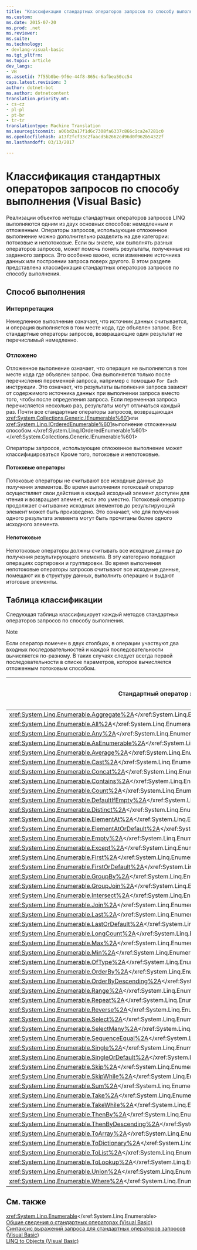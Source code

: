 ```yaml
---
title: "Классификация стандартных операторов запросов по способу выполнения (Visual Basic) | Документы Microsoft"
ms.custom: 
ms.date: 2015-07-20
ms.prod: .net
ms.reviewer: 
ms.suite: 
ms.technology:
- devlang-visual-basic
ms.tgt_pltfrm: 
ms.topic: article
dev_langs:
- VB
ms.assetid: 7f55b0be-9f6e-44f8-865c-6afbea50cc54
caps.latest.revision: 3
author: dotnet-bot
ms.author: dotnetcontent
translation.priority.mt:
- cs-cz
- pl-pl
- pt-br
- tr-tr
translationtype: Machine Translation
ms.sourcegitcommit: a06bd2a17f1d6c7308fa6337c866c1ca2e7281c0
ms.openlocfilehash: a13f2fcf33c2faacd5b2662cd96d0f962b54322f
ms.lasthandoff: 03/13/2017

---
```

# <a name="classification-of-standard-query-operators-by-manner-of-execution-visual-basic"></a>Классификация стандартных операторов запросов по способу выполнения (Visual Basic)
Реализации объектов методы стандартных операторов запросов LINQ выполняются одним из двух основных способов: немедленным и отложенным. Операторы запросов, использующие отложенное выполнение можно дополнительно разделить на две категории: потоковые и непотоковые. Если вы знаете, как выполнять разных операторов запросов, может помочь понять результаты, полученные из заданного запроса. Это особенно важно, если изменение источника данных или построении запроса поверх другого. В этом разделе представлена классификация стандартных операторов запросов по способу выполнения.  
  
## <a name="manners-of-execution"></a>Способ выполнения  
  
### <a name="immediate"></a>Интерпретация  
 Немедленное выполнение означает, что источник данных считывается, и операция выполняется в том месте кода, где объявлен запрос. Все стандартные операторы запросов, возвращающие один результат не перечислимый немедленно.  
  
### <a name="deferred"></a>Отложено  
 Отложенное выполнение означает, что операция не выполняется в том месте кода где объявлен запрос. Она выполняется только после перечисления переменной запроса, например с помощью `For Each` инструкции. Это означает, что результаты выполнения запроса зависят от содержимого источника данных при выполнении запроса вместо того, чтобы после определения запроса. Если переменная запроса перечисляется несколько раз, результаты могут отличаться каждый раз. Почти все стандартные операторы запросов, возвращающая <xref:System.Collections.Generic.IEnumerable%601>или <xref:System.Linq.IOrderedEnumerable%601>выполнение отложенным способом.</xref:System.Linq.IOrderedEnumerable%601> </xref:System.Collections.Generic.IEnumerable%601>  
  
 Операторы запросов, использующие отложенное выполнение может классифицироваться Кроме того, потоковые и непотоковые.  
  
#### <a name="streaming"></a>Потоковые операторы  
 Потоковые операторы не считывают все исходные данные до получения элементов. Во время выполнения потоковый оператор осуществляет свои действия в каждый исходный элемент доступен для чтения и возвращает элемент, если это уместно. Потоковый оператор продолжает считывание исходных элементов до результирующий элемент может быть произведено. Это означает, что для получения одного результата элемента могут быть прочитаны более одного исходного элемента.  
  
#### <a name="non-streaming"></a>Непотоковые  
 Непотоковые операторы должны считывать все исходные данные до получения результирующего элемента. В эту категорию попадают операциях сортировки и группировки. Во время выполнения непотоковые операторы запросов считывают все исходные данные, помещают их в структуру данных, выполнить операцию и выдают итоговые элементы.  
  
## <a name="classification-table"></a>Таблица классификации  
 Следующая таблица классифицирует каждый методов стандартных операторов запросов по способу выполнения.  
  
> [!NOTE]
>  Если оператор помечен в двух столбцах, в операции участвуют два входных последовательностей и каждой последовательности вычисляется по-разному. В таких случаях следует всегда первой последовательности в списке параметров, которое вычисляется отложенным потоковым способом.  
  
|Стандартный оператор запроса|Возвращаемый тип|Немедленное выполнение|Отложенное выполнение потоковой передачи|Отложенное непотоковые выполнения|  
|-----------------------------|-----------------|-------------------------|----------------------------------|---------------------------------------|  
|<xref:System.Linq.Enumerable.Aggregate%2A></xref:System.Linq.Enumerable.Aggregate%2A>|TSource|X|||  
|<xref:System.Linq.Enumerable.All%2A></xref:System.Linq.Enumerable.All%2A>|<xref:System.Boolean></xref:System.Boolean>|X|||  
|<xref:System.Linq.Enumerable.Any%2A></xref:System.Linq.Enumerable.Any%2A>|<xref:System.Boolean></xref:System.Boolean>|X|||  
|<xref:System.Linq.Enumerable.AsEnumerable%2A></xref:System.Linq.Enumerable.AsEnumerable%2A>|<xref:System.Collections.Generic.IEnumerable%601></xref:System.Collections.Generic.IEnumerable%601>||X||  
|<xref:System.Linq.Enumerable.Average%2A></xref:System.Linq.Enumerable.Average%2A>|Одно числовое значение|X|||  
|<xref:System.Linq.Enumerable.Cast%2A></xref:System.Linq.Enumerable.Cast%2A>|<xref:System.Collections.Generic.IEnumerable%601></xref:System.Collections.Generic.IEnumerable%601>||X||  
|<xref:System.Linq.Enumerable.Concat%2A></xref:System.Linq.Enumerable.Concat%2A>|<xref:System.Collections.Generic.IEnumerable%601></xref:System.Collections.Generic.IEnumerable%601>||X||  
|<xref:System.Linq.Enumerable.Contains%2A></xref:System.Linq.Enumerable.Contains%2A>|<xref:System.Boolean></xref:System.Boolean>|X|||  
|<xref:System.Linq.Enumerable.Count%2A></xref:System.Linq.Enumerable.Count%2A>|<xref:System.Int32></xref:System.Int32>|X|||  
|<xref:System.Linq.Enumerable.DefaultIfEmpty%2A></xref:System.Linq.Enumerable.DefaultIfEmpty%2A>|<xref:System.Collections.Generic.IEnumerable%601></xref:System.Collections.Generic.IEnumerable%601>||X||  
|<xref:System.Linq.Enumerable.Distinct%2A></xref:System.Linq.Enumerable.Distinct%2A>|<xref:System.Collections.Generic.IEnumerable%601></xref:System.Collections.Generic.IEnumerable%601>||X||  
|<xref:System.Linq.Enumerable.ElementAt%2A></xref:System.Linq.Enumerable.ElementAt%2A>|TSource|X|||  
|<xref:System.Linq.Enumerable.ElementAtOrDefault%2A></xref:System.Linq.Enumerable.ElementAtOrDefault%2A>|TSource|X|||  
|<xref:System.Linq.Enumerable.Empty%2A></xref:System.Linq.Enumerable.Empty%2A>|<xref:System.Collections.Generic.IEnumerable%601></xref:System.Collections.Generic.IEnumerable%601>|X|||  
|<xref:System.Linq.Enumerable.Except%2A></xref:System.Linq.Enumerable.Except%2A>|<xref:System.Collections.Generic.IEnumerable%601></xref:System.Collections.Generic.IEnumerable%601>||X|X|  
|<xref:System.Linq.Enumerable.First%2A></xref:System.Linq.Enumerable.First%2A>|TSource|X|||  
|<xref:System.Linq.Enumerable.FirstOrDefault%2A></xref:System.Linq.Enumerable.FirstOrDefault%2A>|TSource|X|||  
|<xref:System.Linq.Enumerable.GroupBy%2A></xref:System.Linq.Enumerable.GroupBy%2A>|<xref:System.Collections.Generic.IEnumerable%601></xref:System.Collections.Generic.IEnumerable%601>|||X|  
|<xref:System.Linq.Enumerable.GroupJoin%2A></xref:System.Linq.Enumerable.GroupJoin%2A>|<xref:System.Collections.Generic.IEnumerable%601></xref:System.Collections.Generic.IEnumerable%601>||X|X|  
<xref:System.Linq.Enumerable.Intersect%2A></xref:System.Linq.Enumerable.Intersect%2A>|<xref:System.Collections.Generic.IEnumerable%601></xref:System.Collections.Generic.IEnumerable%601>||X|X|  
|<xref:System.Linq.Enumerable.Join%2A></xref:System.Linq.Enumerable.Join%2A>|<xref:System.Collections.Generic.IEnumerable%601></xref:System.Collections.Generic.IEnumerable%601>||X|X|  
|<xref:System.Linq.Enumerable.Last%2A></xref:System.Linq.Enumerable.Last%2A>|TSource|X|||  
|<xref:System.Linq.Enumerable.LastOrDefault%2A></xref:System.Linq.Enumerable.LastOrDefault%2A>|TSource|X|||  
|<xref:System.Linq.Enumerable.LongCount%2A></xref:System.Linq.Enumerable.LongCount%2A>|<xref:System.Int64></xref:System.Int64>|X|||  
|<xref:System.Linq.Enumerable.Max%2A></xref:System.Linq.Enumerable.Max%2A>|Одно числовое значение, TSource или TResult|X|||  
|<xref:System.Linq.Enumerable.Min%2A></xref:System.Linq.Enumerable.Min%2A>|Одно числовое значение, TSource или TResult|X|||  
|<xref:System.Linq.Enumerable.OfType%2A></xref:System.Linq.Enumerable.OfType%2A>|<xref:System.Collections.Generic.IEnumerable%601></xref:System.Collections.Generic.IEnumerable%601>||X||  
|<xref:System.Linq.Enumerable.OrderBy%2A></xref:System.Linq.Enumerable.OrderBy%2A>|<xref:System.Linq.IOrderedEnumerable%601></xref:System.Linq.IOrderedEnumerable%601>|||X|  
|<xref:System.Linq.Enumerable.OrderByDescending%2A></xref:System.Linq.Enumerable.OrderByDescending%2A>|<xref:System.Linq.IOrderedEnumerable%601></xref:System.Linq.IOrderedEnumerable%601>|||X|  
|<xref:System.Linq.Enumerable.Range%2A></xref:System.Linq.Enumerable.Range%2A>|<xref:System.Collections.Generic.IEnumerable%601></xref:System.Collections.Generic.IEnumerable%601>||X||  
|<xref:System.Linq.Enumerable.Repeat%2A></xref:System.Linq.Enumerable.Repeat%2A>|<xref:System.Collections.Generic.IEnumerable%601></xref:System.Collections.Generic.IEnumerable%601>||X||  
|<xref:System.Linq.Enumerable.Reverse%2A></xref:System.Linq.Enumerable.Reverse%2A>|<xref:System.Collections.Generic.IEnumerable%601></xref:System.Collections.Generic.IEnumerable%601>|||X|  
|<xref:System.Linq.Enumerable.Select%2A></xref:System.Linq.Enumerable.Select%2A>|<xref:System.Collections.Generic.IEnumerable%601></xref:System.Collections.Generic.IEnumerable%601>||X||  
|<xref:System.Linq.Enumerable.SelectMany%2A></xref:System.Linq.Enumerable.SelectMany%2A>|<xref:System.Collections.Generic.IEnumerable%601></xref:System.Collections.Generic.IEnumerable%601>||X||  
|<xref:System.Linq.Enumerable.SequenceEqual%2A></xref:System.Linq.Enumerable.SequenceEqual%2A>|<xref:System.Boolean></xref:System.Boolean>|X|||  
|<xref:System.Linq.Enumerable.Single%2A></xref:System.Linq.Enumerable.Single%2A>|TSource|X|||  
|<xref:System.Linq.Enumerable.SingleOrDefault%2A></xref:System.Linq.Enumerable.SingleOrDefault%2A>|TSource|X|||  
|<xref:System.Linq.Enumerable.Skip%2A></xref:System.Linq.Enumerable.Skip%2A>|<xref:System.Collections.Generic.IEnumerable%601></xref:System.Collections.Generic.IEnumerable%601>||X||  
|<xref:System.Linq.Enumerable.SkipWhile%2A></xref:System.Linq.Enumerable.SkipWhile%2A>|<xref:System.Collections.Generic.IEnumerable%601></xref:System.Collections.Generic.IEnumerable%601>||X||  
|<xref:System.Linq.Enumerable.Sum%2A></xref:System.Linq.Enumerable.Sum%2A>|Одно числовое значение|X|||  
|<xref:System.Linq.Enumerable.Take%2A></xref:System.Linq.Enumerable.Take%2A>|<xref:System.Collections.Generic.IEnumerable%601></xref:System.Collections.Generic.IEnumerable%601>||X||  
<xref:System.Linq.Enumerable.TakeWhile%2A></xref:System.Linq.Enumerable.TakeWhile%2A>|<xref:System.Collections.Generic.IEnumerable%601></xref:System.Collections.Generic.IEnumerable%601>||X||  
|<xref:System.Linq.Enumerable.ThenBy%2A></xref:System.Linq.Enumerable.ThenBy%2A>|<xref:System.Linq.IOrderedEnumerable%601></xref:System.Linq.IOrderedEnumerable%601>|||X|  
|<xref:System.Linq.Enumerable.ThenByDescending%2A></xref:System.Linq.Enumerable.ThenByDescending%2A>|<xref:System.Linq.IOrderedEnumerable%601></xref:System.Linq.IOrderedEnumerable%601>|||X|  
|<xref:System.Linq.Enumerable.ToArray%2A></xref:System.Linq.Enumerable.ToArray%2A>|Массив TSource|X|||  
|<xref:System.Linq.Enumerable.ToDictionary%2A></xref:System.Linq.Enumerable.ToDictionary%2A>|<xref:System.Collections.Generic.Dictionary%602></xref:System.Collections.Generic.Dictionary%602>|X|||  
|<xref:System.Linq.Enumerable.ToList%2A></xref:System.Linq.Enumerable.ToList%2A>|<xref:System.Collections.Generic.IList%601></xref:System.Collections.Generic.IList%601>|X|||  
|<xref:System.Linq.Enumerable.ToLookup%2A></xref:System.Linq.Enumerable.ToLookup%2A>|<xref:System.Linq.ILookup%602></xref:System.Linq.ILookup%602>|X|||  
|<xref:System.Linq.Enumerable.Union%2A></xref:System.Linq.Enumerable.Union%2A>|<xref:System.Collections.Generic.IEnumerable%601></xref:System.Collections.Generic.IEnumerable%601>||X||  
|<xref:System.Linq.Enumerable.Where%2A></xref:System.Linq.Enumerable.Where%2A>|<xref:System.Collections.Generic.IEnumerable%601></xref:System.Collections.Generic.IEnumerable%601>||X||  
  
## <a name="see-also"></a>См. также  
 <xref:System.Linq.Enumerable></xref:System.Linq.Enumerable>   
 [Общие сведения о стандартных операторах (Visual Basic)](../../../../visual-basic/programming-guide/concepts/linq/standard-query-operators-overview.md)   
 [Синтаксис выражений запроса для стандартных операторов запросов (Visual Basic)](../../../../visual-basic/programming-guide/concepts/linq/query-expression-syntax-for-standard-query-operators.md)   
 [LINQ to Objects (Visual Basic)](../../../../visual-basic/programming-guide/concepts/linq/linq-to-objects.md)
